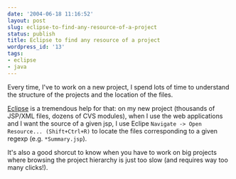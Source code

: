 ```yaml
---
date: '2004-06-18 11:16:52'
layout: post
slug: eclipse-to-find-any-resource-of-a-project
status: publish
title: Eclipse to find any resource of a project
wordpress_id: '13'
tags:
- eclipse
- java
---
```


Every time, I've to work on a new project, I spend lots of time to understand the structure of the projects and the location of the files.




[Eclipse](http://www.eclipse.org/) is a tremendous help for that: on my new project (thousands of JSP/XML files, dozens of CVS modules), when I use the web applications and I want the source of a given jsp, I use Eclipe `Navigate -> Open Resource... (Shift+Ctrl+R)` to locate the files corresponding to a given regexp (e.g. `*Summary.jsp`).




It's also a good shorcut to know when you have to work on big projects where browsing the project hierarchy is just too slow (and requires way too many clicks!).
